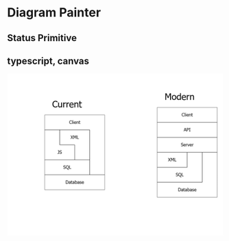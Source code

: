 # Diagram Painter

## Status Primitive

## typescript, canvas

![example image](example.png "Example")